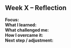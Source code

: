 ## Week X – Reflection
**Focus:**  
**What I learned:**  
**What challenged me:**  
**How I overcame it:**  
**Next step / adjustment:**  
